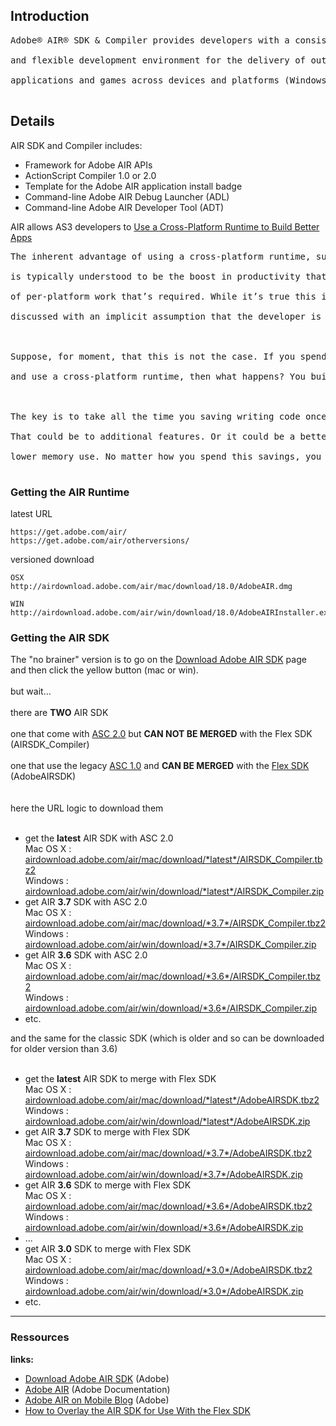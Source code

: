 ## Introduction ##

<pre>
Adobe® AIR® SDK & Compiler provides developers with a consistent<br>
and flexible development environment for the delivery of out-of-browser<br>
applications and games across devices and platforms (Windows, Mac, iOS, Android)<br>
</pre>


## Details ##

AIR SDK and Compiler includes:
  * Framework for Adobe AIR APIs
  * ActionScript Compiler 1.0 or 2.0
  * Template for the Adobe AIR application install badge
  * Command-line Adobe AIR Debug Launcher (ADL)
  * Command-line Adobe AIR Developer Tool (ADT)

AIR allows AS3 developers to [Use a Cross-Platform Runtime to Build Better Apps](http://blogs.adobe.com/simplicity/2011/07/build-better-apps.html)
<pre>
The inherent advantage of using a cross-platform runtime, such as AIR, to develop applications<br>
is typically understood to be the boost in productivity that’s achieved by reducing the amount<br>
of per-platform work that’s required. While it’s true this is a potential advantage, it’s generally<br>
discussed with an implicit assumption that the developer is interested in reducing the development cost.<br>
<br>
Suppose, for moment, that this is not the case. If you spend just as much on development as you did before<br>
and use a cross-platform runtime, then what happens? You build better apps.<br>
<br>
The key is to take all the time you saving writing code once and apply the savings elsewhere in your application.<br>
That could be to additional features. Or it could be a better experience: improved responsiveness, more intuitive UI,<br>
lower memory use. No matter how you spend this savings, you build a better app.<br>
</pre>


### Getting the AIR Runtime ###

latest URL
```
https://get.adobe.com/air/
https://get.adobe.com/air/otherversions/
```

versioned download
```
OSX
http://airdownload.adobe.com/air/mac/download/18.0/AdobeAIR.dmg

WIN
http://airdownload.adobe.com/air/win/download/18.0/AdobeAIRInstaller.exe
```


### Getting the AIR SDK ###

The "no brainer" version is to go on the [Download Adobe AIR SDK](http://www.adobe.com/devnet/air/air-sdk-download.html) page<br>
and then click the yellow button (mac or win).<br>
<br>
but wait...<br>
<br>
there are <b>TWO</b> AIR SDK<br>
<br>
one that come with <a href='https://code.google.com/p/redtamarin/wiki/ASC2'>ASC 2.0</a> but <b>CAN NOT BE MERGED</b> with the Flex SDK (AIRSDK_Compiler)<br>
<br>
one that use the legacy <a href='https://code.google.com/p/redtamarin/wiki/ASC'>ASC 1.0</a> and <b>CAN BE MERGED</b> with the <a href='FLEXSDK.md'>Flex SDK</a> (AdobeAIRSDK)<br>
<br>
<br>
here the URL logic to download them<br>
<br>
<ul><li>get the <b>latest</b> AIR SDK with ASC 2.0<br>Mac OS X : <a href='http://airdownload.adobe.com/air/mac/download/latest/AIRSDK_Compiler.tbz2'>airdownload.adobe.com/air/mac/download/*latest*/AIRSDK_Compiler.tbz2</a><br>Windows : <a href='http://airdownload.adobe.com/air/win/download/latest/AIRSDK_Compiler.zip'>airdownload.adobe.com/air/win/download/*latest*/AIRSDK_Compiler.zip</a>
</li><li>get AIR <b>3.7</b> SDK with ASC 2.0<br>Mac OS X : <a href='http://airdownload.adobe.com/air/mac/download/3.7/AIRSDK_Compiler.tbz2'>airdownload.adobe.com/air/mac/download/*3.7*/AIRSDK_Compiler.tbz2</a><br>Windows : <a href='http://airdownload.adobe.com/air/win/download/3.7/AIRSDK_Compiler.zip'>airdownload.adobe.com/air/win/download/*3.7*/AIRSDK_Compiler.zip</a>
</li><li>get AIR <b>3.6</b> SDK with ASC 2.0<br>Mac OS X : <a href='http://airdownload.adobe.com/air/mac/download/3.6/AIRSDK_Compiler.tbz2'>airdownload.adobe.com/air/mac/download/*3.6*/AIRSDK_Compiler.tbz2</a><br>Windows : <a href='http://airdownload.adobe.com/air/win/download/3.6/AIRSDK_Compiler.zip'>airdownload.adobe.com/air/win/download/*3.6*/AIRSDK_Compiler.zip</a>
</li><li>etc.</li></ul>

and the same for the classic SDK (which is older and so can be downloaded for older version than 3.6)<br>
<br>
<ul><li>get the <b>latest</b> AIR SDK to merge with Flex SDK<br>Mac OS X : <a href='http://airdownload.adobe.com/air/mac/download/latest/AdobeAIRSDK.tbz2'>airdownload.adobe.com/air/mac/download/*latest*/AdobeAIRSDK.tbz2</a><br>Windows : <a href='http://airdownload.adobe.com/air/win/download/latest/AdobeAIRSDK.zip'>airdownload.adobe.com/air/win/download/*latest*/AdobeAIRSDK.zip</a>
</li><li>get AIR <b>3.7</b> SDK to merge with Flex SDK<br>Mac OS X : <a href='http://airdownload.adobe.com/air/mac/download/3.7/AdobeAIRSDK.tbz2'>airdownload.adobe.com/air/mac/download/*3.7*/AdobeAIRSDK.tbz2</a><br>Windows : <a href='http://airdownload.adobe.com/air/win/download/3.7/AdobeAIRSDK.zip'>airdownload.adobe.com/air/win/download/*3.7*/AdobeAIRSDK.zip</a>
</li><li>get AIR <b>3.6</b> SDK to merge with Flex SDK<br>Mac OS X : <a href='http://airdownload.adobe.com/air/mac/download/3.6/AdobeAIRSDK.tbz2'>airdownload.adobe.com/air/mac/download/*3.6*/AdobeAIRSDK.tbz2</a><br>Windows : <a href='http://airdownload.adobe.com/air/win/download/3.6/AdobeAIRSDK.zip'>airdownload.adobe.com/air/win/download/*3.6*/AdobeAIRSDK.zip</a>
</li><li>...<br>
</li><li>get AIR <b>3.0</b> SDK to merge with Flex SDK<br>Mac OS X : <a href='http://airdownload.adobe.com/air/mac/download/3.0/AdobeAIRSDK.tbz2'>airdownload.adobe.com/air/mac/download/*3.0*/AdobeAIRSDK.tbz2</a><br>Windows : <a href='http://airdownload.adobe.com/air/win/download/3.0/AdobeAIRSDK.zip'>airdownload.adobe.com/air/win/download/*3.0*/AdobeAIRSDK.zip</a>
</li><li>etc.</li></ul>

<hr />
<h3>Ressources</h3>

<b>links:</b>
<ul><li><a href='http://www.adobe.com/devnet/air/air-sdk-download.html'>Download Adobe AIR SDK</a> (Adobe)<br>
</li><li><a href='http://help.adobe.com/en_US/air/build/index.html'>Adobe AIR</a> (Adobe Documentation)<br>
</li><li><a href='http://blogs.adobe.com/airodynamics/'>Adobe AIR on Mobile Blog</a> (Adobe)<br>
</li><li><a href='http://helpx.adobe.com/x-productkb/multi/how-overlay-air-sdk-flex-sdk.html'>How to Overlay the AIR SDK for Use With the Flex SDK</a>